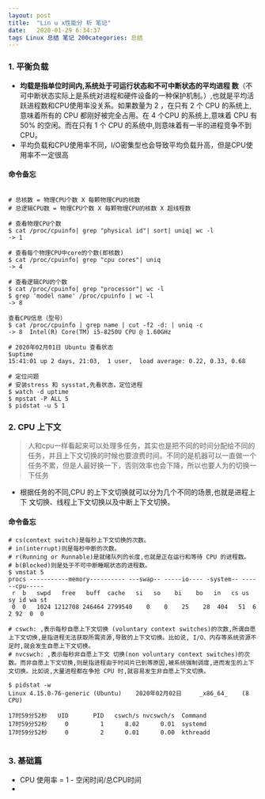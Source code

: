 ```yaml
---
layout: post
title:  "Lin u x性能分 析 笔记"
date:   2020-01-29 6:34:37
tags Linux 总结 笔记 200categories: 总结
---
```


### 1. 平衡负载

- **均载是指单位时间内,系统处于可运行状态和不可中断状态的平均进程
数**（不可中断状态实际上是系统对进程和硬件设备的一种保护机制。）,也就是平均活跃进程数和CPU使用率没关系。如果数量为 2 ，在只有 2 个 CPU 的系统上,意味着所有的 CPU 都刚好被完全占用。在 4 个CPU 的系统上,意味着 CPU 有 50% 的空闲。而在只有 1 个 CPU 的系统中,则意味着有一半的进程竞争不到 CPU。
- 平均负载和CPU使用率不同，I/O密集型也会导致平均负载升高，但是CPU使用率不一定很高

#### 命令备忘

```shell

# 总核数 = 物理CPU个数 X 每颗物理CPU的核数 
# 总逻辑CPU数 = 物理CPU个数 X 每颗物理CPU的核数 X 超线程数

# 查看物理CPU个数
$ cat /proc/cpuinfo| grep "physical id"| sort| uniq| wc -l
-> 1

# 查看每个物理CPU中core的个数(即核数)
$ cat /proc/cpuinfo| grep "cpu cores"| uniq
-> 4

# 查看逻辑CPU的个数
$ cat /proc/cpuinfo| grep "processor"| wc -l  
$ grep 'model name' /proc/cpuinfo | wc -l
-> 8

查看CPU信息（型号）
$ cat /proc/cpuinfo | grep name | cut -f2 -d: | uniq -c
-> 8  Intel(R) Core(TM) i5-8250U CPU @ 1.60GHz

# 2020年02月01日 Ubuntu 查看状态
$uptime
15:41:01 up 2 days, 21:03,  1 user,  load average: 0.22, 0.33, 0.68

# 定位问题
# 安装stress 和 sysstat,先看状态，定位进程
$ watch -d uptime
$ mpstat -P ALL 5
$ pidstat -u 5 1

```


### 2. CPU 上下文

> 人和cpu一样看起来可以处理多任务，其实也是把不同的时间分配给不同的任务，并且上下文切换的时候也要浪费时间。不同的是机器可以一直做一个任务不累，但是人最好换一下，否则效率也会下降，所以也要人为的切换一下任务

- 根据任务的不同,CPU 的上下文切换就可以分为几个不同的场景,也就是进程上下
文切换、线程上下文切换以及中断上下文切换。

#### 命令备忘
```shell
# cs(context switch)是每秒上下文切换的次数。
# in(interrupt)则是每秒中断的次数。
# r(Running or Runnable)是就绪队列的长度,也就是正在运行和等待 CPU 的进程数。
# b(Blocked)则是处于不可中断睡眠状态的进程数。
$ vmstat 5
procs -----------memory---------- ---swap-- -----io---- -system-- ------cpu-----
 r  b   swpd   free   buff  cache   si   so    bi    bo   in   cs us sy id wa st
 0  0   1024 1212708 246464 2799540    0    0    25    28  404   51  6  2 92  0  0

# cswch: ,表示每秒自愿上下文切换 (voluntary context switches)的次数,所谓自愿上下文切换,是指进程无法获取所需资源,导致的上下文切换。比如说, I/O、内存等系统资源不足时,就会发生自愿上下文切换。
# nvcswch: ,表示每秒非自愿上下文 切换(non voluntary context switches)的次数。而非自愿上下文切换,则是指进程由于时间片已到等原因,被系统强制调度,进而发生的上下文切换。比如说,大量进程都在争抢 CPU 时,就容易发生非自愿上下文切换。

$ pidstat -w
Linux 4.15.0-76-generic (Ubuntu)    2020年02月02日     _x86_64_    (8 CPU)

17时59分52秒   UID       PID   cswch/s nvcswch/s  Command
17时59分52秒     0         1      8.02      0.01  systemd
17时59分52秒     0         2      0.01      0.00  kthreadd


```

### 3. 基础篇

- CPU 使用率 = 1 - 空闲时间/总CPU时间
- 